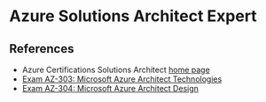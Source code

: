 # Azure Solutions Architect Expert

## References

- Azure Certifications Solutions Architect [home page](https://docs.microsoft.com/en-us/learn/certifications/azure-solutions-architect/)
- [Exam AZ-303: Microsoft Azure Architect Technologies
](https://docs.microsoft.com/en-us/learn/certifications/exams/az-303)
- [Exam AZ-304: Microsoft Azure Architect Design](https://docs.microsoft.com/en-us/learn/certifications/exams/az-304)